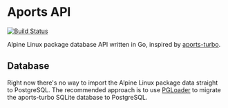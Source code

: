 Aports API
==========

[![Build Status](https://travis-ci.org/myhro/aports-api.svg?branch=master)](https://travis-ci.org/myhro/aports-api)

Alpine Linux package database API written in Go, inspired by [aports-turbo][aports-turbo].

## Database

Right now there's no way to import the Alpine Linux package data straight to PostgreSQL. The recommended approach is to use [PGLoader][pgloader] to migrate the aports-turbo SQLite database to PostgreSQL.


[aports-turbo]: https://github.com/alpinelinux/aports-turbo
[pgloader]: https://github.com/dimitri/pgloader
